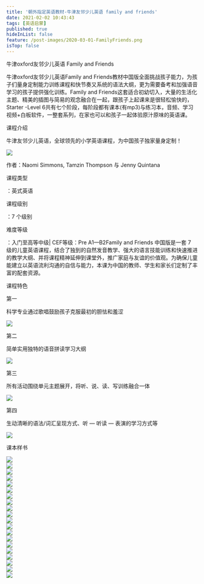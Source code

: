 ```yaml
---
title: '朝外指定英语教材-牛津友邻少儿英语 family and friends'
date: 2021-02-02 10:43:43
tags: [英语启蒙]
published: true
hideInList: false
feature: /post-images/2020-03-01-FamilyFriends.png
isTop: false
---
```

<p>
	牛津oxford友邻少儿英语&nbsp;Family and Friends
</p>
<p>
	牛津oxford友邻少儿英语Family and Friends教材中国版全面挑战孩子能力，为孩子们量身定制能力训练课程和快节奏又系统的语法大纲，更为需要备考和加强语音学习的孩子提供强化训练。Family and Friends这套适合初幼切入，大量的生活化主题、精美的插图与简易的观念融合在一起，跟孩子上起课来是很轻松愉快的，Starter -Level 6共有七个阶段，每阶段都有课本(有mp3)与练习本，音频、学习视频+白板软件，一整套系列，在家也可以和孩子一起体验原汁原味的英语课。
</p>
<p>
	课程介绍
</p>
<p>
	牛津友邻少儿英语，全球领先的小学英语课程，为中国孩子独家量身定制！
</p>
<div>
	<img src="/images/33280-c13dc9232ea746e9.png" width="null" height="null" style="width:auto;height:auto;" /><br />
	<div>
	</div>
</div>
<p>
	作者：Naomi Simmons, Tamzin Thompson 与 Jenny Quintana&nbsp;
</p>
<p>
	课程类型
</p>
<p>
	：英式英语
</p>
<p>
	课程级别
</p>
<p>
	：7 个级别
</p>
<p>
	难度等级
</p>
<p>
	：入门至高等中级| CEF等级：Pre A1—B2Family and Friends 中国版是一套 7 级的儿童英语课程，结合了独到的自然发音教学、强大的语言技能训练和快速推进的教学大纲、并将课程精神延伸到课堂外，推广家庭与友谊的价值观。为确保儿童能建立以英语流利沟通的自信与能力，本课为中国的教师、学生和家长们定制了丰富的配套资源。
</p>
<p>
	课程特色
</p>
<p>
	第一
</p>
<p>
	科学专业通过歌唱鼓励孩子克服最初的胆怯和羞涩
</p>
<div>
	<img src="/images/33280-1e5434f6a8c793ce.png" width="null" height="null" style="width:auto;height:auto;" /><br />
	<div>
	</div>
</div>
<p>
	第二
</p>
<p>
	简单实用独特的语音拼读学习大纲
</p>
<div>
	<img src="/images/33280-f8df3e1c4cde336a.png" width="null" height="null" style="width:auto;height:auto;" /><br />
	<div>
	</div>
</div>
<p>
	第三
</p>
<p>
	所有活动围绕单元主题展开，将听、说、读、写训练融合一体
</p>
<div>
	<img src="/images/33280-d012acd43ed924ed.png" width="null" height="null" style="width:auto;height:auto;" /><br />
	<div>
	</div>
</div>
<p>
	第四
</p>
<p>
	生动清晰的语法/词汇呈现方式、听 — 听读 — 表演的学习方式等
</p>
<div>
	<img src="/images/33280-a21143ba95d63294.png" width="null" height="null" style="width:auto;height:auto;" /><br />
	<div>
	</div>
</div>
<p>
	课本样书
</p>
<div>
	<img src="/images/33280-6f2031200d8acea1.png" width="null" height="null" style="width:auto;height:auto;" /><br />
	<div>
	</div>
</div>
<div>
	<img src="/images/33280-a0cab6733b791774.png" width="null" height="null" style="width:auto;height:auto;" /><br />
	<div>
	</div>
</div>
<div>
	<img src="/images/33280-7cfdbbffda50e469.png" width="null" height="null" style="width:auto;height:auto;" /><br />
	<div>
	</div>
</div>
<div>
	<img src="/images/33280-c095ffc7274f715f.png" width="null" height="null" style="width:auto;height:auto;" /><br />
	<div>
	</div>
</div>
<div>
	<img src="/images/33280-cdac1d4a6b5848ad.png" width="null" height="null" style="width:auto;height:auto;" /><br />
	<div>
	</div>
</div>
<div>
	<img src="/images/33280-fcbc28289e546021.png" width="null" height="null" style="width:auto;height:auto;" /><br />
	<div>
	</div>
</div>
<div>
	<img src="/images/33280-8aae2ee854d83609.png" width="null" height="null" style="width:auto;height:auto;" /><br />
	<div>
	</div>
</div>
<div>
	<img src="/images/33280-031490d48ae7c4a1.png" width="null" height="null" style="width:auto;height:auto;" /><br />
	<div>
	</div>
</div>
<div>
	<img src="/images/33280-5f4d77fbe63d1d44.png" width="null" height="null" style="width:auto;height:auto;" /><br />
	<div>
	</div>
</div>
<div>
	<img src="/images/33280-5d274e2fdfa9da30.png" width="null" height="null" style="width:auto;height:auto;" /><br />
	<div>
	</div>
</div>
<div>
	<img src="/images/33280-e8dfd1abd5990b19.png" width="null" height="null" style="width:auto;height:auto;" /><br />
	<div>
	</div>
</div>
<div>
	<img src="/images/33280-68db53581d412926.png" width="null" height="null" style="width:auto;height:auto;" /><br />
	<div>
	</div>
</div>
<div>
	<img src="/images/33280-8b96200e935e7c1a.png" width="null" height="null" style="width:auto;height:auto;" /><br />
	<div>
	</div>
</div>
<div>
	<img src="/images/33280-8b12487899b4a421.png" width="null" height="null" style="width:auto;height:auto;" /><br />
	<div>
	</div>
</div>
<div>
	<img src="/images/33280-8e35b5f3a113e473.png" width="null" height="null" style="width:auto;height:auto;" /><br />
	<div>
	</div>
</div>
<div>
	<img src="/images/33280-801be7c5ae7c17f5.png" width="null" height="null" style="width:auto;height:auto;" /><br />
	<div>
	</div>
</div>
<div>
	<img src="/images/33280-a12110f30fb49199.png" width="null" height="null" style="width:auto;height:auto;" /><br />
	<div>
	</div>
</div>
<div>
	<img src="/images/33280-57bf101f1290dcc0.png" width="null" height="null" style="width:auto;height:auto;" /><br />
	<div>
	</div>
</div>
<div>
	<img src="/images/33280-57492a5ac4faba4d.png" width="null" height="null" style="width:auto;height:auto;" /><br />
	<div>
	</div>
</div>
<div>
	<img src="/images/33280-0ed31662d9355291.png" width="null" height="null" style="width:auto;height:auto;" /><br />
	<div>
	</div>
</div>



